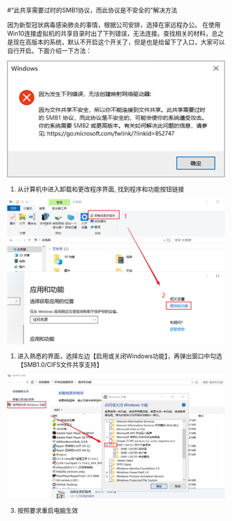 #“此共享需要过时的SMB1协议，而此协议是不安全的”解决方法

因为新型冠状病毒感染肺炎的事情，根据公司安排，选择在家远程办公。
在使用Win10连接虚拟机的共享目录时出了下列错误，无法连接。查找相关的材料，总之是现在高版本的系统，默认不开启这个开关了，但是也是给留下了入口，大家可以自行开启。下面介绍一下方法：

![samba协议过期提示](../.vuepress/public/samba.png)

1. 从计算机中进入卸载和更改程序界面, 找到程序和功能按钮链接

![程序和功能按钮链接](../.vuepress/public/software.png)

1. 进入熟悉的界面，选择左边【启用或关闭Windows功能】，再弹出窗口中勾选【SMB1.0/CIFS文件共享支持】

![开启SMB1.0文件共享支持](../.vuepress/public/smb.png)

3. 按照要求重启电脑生效

